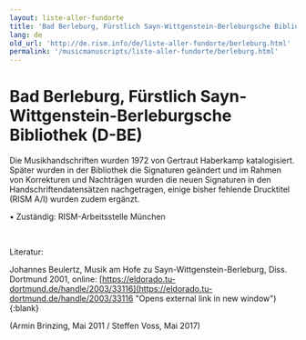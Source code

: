 ```yaml
---
layout: liste-aller-fundorte
title: 'Bad Berleburg, Fürstlich Sayn-Wittgenstein-Berleburgsche Bibliothek (D-BE)'
lang: de
old_url: 'http://de.rism.info/de/liste-aller-fundorte/berleburg.html'
permalink: '/musicmanuscripts/liste-aller-fundorte/berleburg.html'
---
```



# Bad Berleburg, Fürstlich Sayn-Wittgenstein-Berleburgsche Bibliothek (D-BE)

Die Musikhandschriften wurden 1972 von Gertraut Haberkamp katalogisiert. Später wurden in der Bibliothek die Signaturen geändert und im Rahmen von Korrekturen und Nachträgen wurden die neuen Signaturen in den Handschriftendatensätzen nachgetragen, einige bisher fehlende Drucktitel (RISM A/I) wurden zudem ergänzt.

• Zuständig: RISM-Arbeitsstelle München

&nbsp;

Literatur:

Johannes Beulertz, Musik am Hofe zu Sayn-Wittgenstein-Berleburg, Diss. Dortmund 2001, online:&nbsp;[https://eldorado.tu-dortmund.de/handle/2003/33116](https://eldorado.tu-dortmund.de/handle/2003/33116 "Opens external link in new window"){:blank}

(Armin Brinzing, Mai 2011 / Steffen Voss, Mai 2017)


